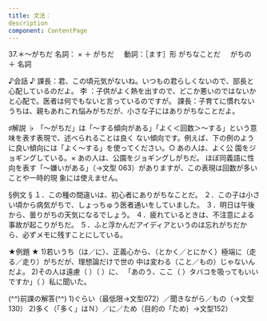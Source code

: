 ```yaml
---
title: 文法：
description
component: ContentPage
---
```



37.＊～がちだ
名詞： × ＋ がちだ    
動詞：［ます］形 がちなことだ  
                               がちの ＋ 名詞

♪会話 ♪
課長：君、この頃元気がないね。いつもの君らしくないので、部長と心配しているのだよ。
李 ：子供がよく熱を出すので、どこか悪いのではないかと心配で。医者は何でもないと言っているのですが。 課長：子育てに慣れないうちは、親もあれこれ悩みがちだが、小さな子にはありがちなことだよ。

♯解説 ♭
「～がちだ」は「～する傾向がある」「よく＜回数＞～する」という意味を表す表現で、述べられることは良く ない傾向です。例えば、下の例のように良い傾向には「よく～する」を使ってください。○ あの人は、よく公 園をジョギングしている。× あの人は、公園をジョギングしがちだ。
ほぼ同義語に性向を表す「～嫌いがある」（→文型 063）がありますが、この表現は回数が多いことや一時的現 象には使えません。

§例文 §
１．この種の間違いは、初心者にありがちなことだ。
２．この子は小さい頃から病気がちで、しょっちゅう医者通いをしていました。
３．明日は午後から、曇りがちの天気になるでしょう。
４．疲れているときは、不注意による事故が起こりがちだ。
５．ふと浮かんだアイディアというのは忘れがちだから、必ずメモに残すことにしている。

★例題 ★
1)若いうち（は／に）、正義心から、（とかく／とにかく）極端に（走る／走り）がちだが、理想論だけで世の 中は変わる（こと／もの）じゃないんだよ。
2)その人は遠慮（ ）（ ）に、 「あのう、ここ（ ）タバコを吸ってもいいですか」（ ）私に聞いた。

(^^)前課の解答(^^)
1)ぐらい（最低限→文型072）／聞きながら／もの（→文型130）
2)多く（「多く」はＮ）／に／ため（目的の「ため｝→文型152）
